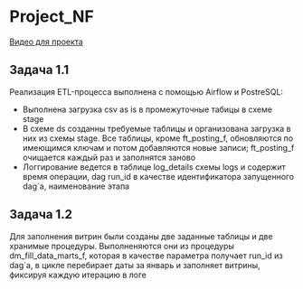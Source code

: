 # Project_NF

[Видео для проекта](https://disk.yandex.ru/d/jmo5-XL327TkYg)

## Задача 1.1
Реализация ETL-процесса выполнена с помощью Airflow и PostreSQL:
- Выполнена загрузка csv as is в промежуточные табицы в схеме stage
- В схеме ds созданны требуемые таблицы и организована загрузка в них из схемы stage. Все таблицы, кроме ft_posting_f, обновляются по имеющимся ключам и потом добавляются новые записи; ft_posting_f очищается каждый раз и заполнятся заново
- Логгирование ведется в таблице log_details схемы logs и содержит время операции, dag run_id в качестве идентификатора запущенного dag\`а, наименование этапа

## Задача 1.2
Для заполнения витрин были созданы две заданные таблицы и две хранимые процедуры.
Выполненяются они из процедуры dm_fill_data_marts_f, которая в качестве параметра получает run_id из dag\`а, в цикле перебирает даты за январь и заполняет витрины, фиксируя каждую итерацию в логе